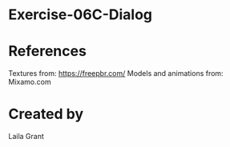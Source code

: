 # Exercise-06C-Dialog

# References

Textures from: https://freepbr.com/
Models and animations from: Mixamo.com

# Created by 
Laila Grant

